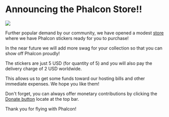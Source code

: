 <!--
slug: announcing-the-phalcon-store
date: Mon May 20 2013 15:31:00 GMT-0400 (EDT)
tags: phalcon, phalconphp, phalconstore
title: Announcing the Phalcon Store!!
id: 50925831571
link: http://blog.phalconphp.com/post/50925831571/announcing-the-phalcon-store
raw: {"blog_name":"phalconphp","id":50925831571,"post_url":"http://blog.phalconphp.com/post/50925831571/announcing-the-phalcon-store","slug":"announcing-the-phalcon-store","type":"text","date":"2013-05-20 19:31:00 GMT","timestamp":1369078260,"state":"published","format":"html","reblog_key":"3q0U6bsE","tags":["phalcon","phalconphp","phalconstore"],"short_url":"http://tmblr.co/Z6PumvlRQeMJ","highlighted":[],"note_count":2,"title":"Announcing the Phalcon Store!!","body":"<div align=\"center\"><img src=\"http://media.tumblr.com/ed5519d7ccf1851fc1c1d43d0c125697/tumblr_inline_mn43qp6Rkm1qz4rgp.png\"/></div>\n\n<p>Further popular demand by our community, we have opened a modest <a href=\"http://store.phalconphp.com/\">store</a> where we have Phalcon stickers ready for you to purchase!</p>\n<p>In the near future we will add more swag for your collection so that you can show off Phalcon proudly!</p>\n<p>The stickers are just 5 USD (for quantity of 5) and you will also pay the delivery charge of 2 USD worldwide. </p>\n<p>This allows us to get some funds toward our hosting bills and other immediate expenses. We hope you like them!</p>\n<p>Don&rsquo;t forget, you can always offer monetary contributions by clicking the <a href=\"http://phalconphp.com/donate\">Donate button</a> locate at the top bar.</p>\n<p>Thank you for flying with Phalcon!</p>","reblog":{"tree_html":"","comment":"<div align=\"center\"><img src=\"http://media.tumblr.com/ed5519d7ccf1851fc1c1d43d0c125697/tumblr_inline_mn43qp6Rkm1qz4rgp.png\"></div>\n\n<p>Further popular demand by our community, we have opened a modest <a href=\"http://store.phalconphp.com/\">store</a> where we have Phalcon stickers ready for you to purchase!</p>\n<p>In the near future we will add more swag for your collection so that you can show off Phalcon proudly!</p>\n<p>The stickers are just 5 USD (for quantity of 5) and you will also pay the delivery charge of 2 USD worldwide.&nbsp;</p>\n<p>This allows us to get some funds toward our hosting bills and other immediate expenses. We hope you like them!</p>\n<p>Don&rsquo;t forget, you can always offer monetary contributions by clicking the <a href=\"http://phalconphp.com/donate\">Donate button</a> locate at the top bar.</p>\n<p>Thank you for flying with Phalcon!</p>"},"trail":[{"blog":{"name":"phalconphp","theme":{"header_full_width":1117,"header_full_height":426,"header_focus_width":758,"header_focus_height":426,"avatar_shape":"square","background_color":"#FAFAFA","body_font":"Helvetica Neue","header_bounds":"0,937,426,179","header_image":"http://static.tumblr.com/be2b0380984b972b47699d457f4c0ffb/ivjir8a/815nn0qo7/tumblr_static_28z87js742xwowwo0kco04ogs.jpg","header_image_focused":"http://static.tumblr.com/be2b0380984b972b47699d457f4c0ffb/ivjir8a/laHnn0qo9/tumblr_static_tumblr_static_28z87js742xwowwo0kco04ogs_focused_v3.jpg","header_image_scaled":"http://static.tumblr.com/be2b0380984b972b47699d457f4c0ffb/ivjir8a/815nn0qo7/tumblr_static_28z87js742xwowwo0kco04ogs_2048_v2.jpg","header_stretch":true,"link_color":"#529ECC","show_avatar":true,"show_description":true,"show_header_image":true,"show_title":true,"title_color":"#444444","title_font":"Gibson","title_font_weight":"bold"}},"post":{"id":"50925831571"},"content":"<div align=\"center\"><img src=\"http://media.tumblr.com/ed5519d7ccf1851fc1c1d43d0c125697/tumblr_inline_mn43qp6Rkm1qz4rgp.png\"></div>\n\n<p>Further popular demand by our community, we have opened a modest <a href=\"http://store.phalconphp.com/\">store</a> where we have Phalcon stickers ready for you to purchase!</p>\n<p>In the near future we will add more swag for your collection so that you can show off Phalcon proudly!</p>\n<p>The stickers are just 5 USD (for quantity of 5) and you will also pay the delivery charge of 2 USD worldwide. </p>\n<p>This allows us to get some funds toward our hosting bills and other immediate expenses. We hope you like them!</p>\n<p>Don't forget, you can always offer monetary contributions by clicking the <a href=\"http://phalconphp.com/donate\">Donate button</a> locate at the top bar.</p>\n<p>Thank you for flying with Phalcon!</p>","content_raw":"<div align=\"center\"><img src=\"http://media.tumblr.com/ed5519d7ccf1851fc1c1d43d0c125697/tumblr_inline_mn43qp6Rkm1qz4rgp.png\"></div>\r\n<p></p>\r\n<p>Further popular demand by our community, we have opened a modest <a href=\"http://store.phalconphp.com/\">store</a> where we have Phalcon stickers ready for you to purchase!</p>\r\n<p>In the near future we will add more swag for your collection so that you can show off Phalcon proudly!</p>\r\n<p>The stickers are just 5 USD (for quantity of 5) and you will also pay the delivery charge of 2 USD worldwide.&nbsp;</p>\r\n<p>This allows us to get some funds toward our hosting bills and other immediate expenses. We hope you like them!</p>\r\n<p>Don't forget, you can always offer monetary contributions by clicking the <a href=\"phalconphp.com/donate\">Donate button</a> locate at the top bar.</p>\r\n<p>Thank you for flying with Phalcon!</p>","is_current_item":true,"is_root_item":true}]}
publish: 2013-05-020
-->


Announcing the Phalcon Store!!
==============================

![](http://media.tumblr.com/ed5519d7ccf1851fc1c1d43d0c125697/tumblr_inline_mn43qp6Rkm1qz4rgp.png)

Further popular demand by our community, we have opened a modest
[store](http://store.phalconphp.com/) where we have Phalcon stickers
ready for you to purchase!

In the near future we will add more swag for your collection so that you
can show off Phalcon proudly!

The stickers are just 5 USD (for quantity of 5) and you will also pay
the delivery charge of 2 USD worldwide. 

This allows us to get some funds toward our hosting bills and other
immediate expenses. We hope you like them!

Don't forget, you can always offer monetary contributions by clicking
the [Donate button](http://phalconphp.com/donate) locate at the top bar.

Thank you for flying with Phalcon!

